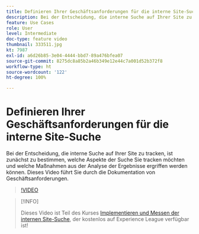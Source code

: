 ```yaml
---
title: Definieren Ihrer Geschäftsanforderungen für die interne Site-Suche
description: Bei der Entscheidung, die interne Suche auf Ihrer Site zu tracken, ist zunächst zu bestimmen, welche Aspekte der Suche Sie tracken möchten und welche Maßnahmen aus der Analyse der Ergebnisse ergriffen werden können. Dieses Video führt Sie durch die Dokumentation von Geschäftsanforderungen.
feature: Use Cases
role: User
level: Intermediate
doc-type: feature video
thumbnail: 333511.jpg
kt: 7987
exl-id: a6d26b85-3e04-4444-bbd7-89a476bfea07
source-git-commit: 8275dc8a85b2a46b349e12e44c7a001d52b372f8
workflow-type: ht
source-wordcount: '122'
ht-degree: 100%

---
```


# Definieren Ihrer Geschäftsanforderungen für die interne Site-Suche

Bei der Entscheidung, die interne Suche auf Ihrer Site zu tracken, ist zunächst zu bestimmen, welche Aspekte der Suche Sie tracken möchten und welche Maßnahmen aus der Analyse der Ergebnisse ergriffen werden können. Dieses Video führt Sie durch die Dokumentation von Geschäftsanforderungen.

>[!VIDEO](https://video.tv.adobe.com/v/333511/?quality=12&learn=on)

>[!INFO]
>
> Dieses Video ist Teil des Kurses [Implementieren und Messen der internen Site-Suche](https://experienceleague.adobe.com/?recommended=Analytics-U-1-2021.1.search), der kostenlos auf Experience League verfügbar ist!